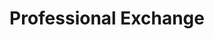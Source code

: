 ---
title: Professional Exchange
permalink: "/scope"
image: "/assets/img/logos/scope.png"
description: 'Brief description'
standing-committee: SCOPE
member: 67
layout: program-layout
---